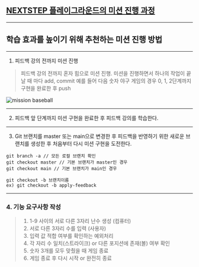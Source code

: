 ## [NEXTSTEP 플레이그라운드의 미션 진행 과정](https://github.com/next-step/nextstep-docs/blob/master/playground/README.md)

---
## 학습 효과를 높이기 위해 추천하는 미션 진행 방법

---
1. 피드백 강의 전까지 미션 진행 
> 피드백 강의 전까지 혼자 힘으로 미션 진행. 미션을 진행하면서 하나의 작업이 끝날 때 마다 add, commit
> 예를 들어 다음 숫자 야구 게임의 경우 0, 1, 2단계까지 구현을 완료한 후 push

![mission baseball](https://raw.githubusercontent.com/next-step/nextstep-docs/master/playground/images/mission_baseball.png)

---
2. 피드백 앞 단계까지 미션 구현을 완료한 후 피드백 강의를 학습한다.

---
3. Git 브랜치를 master 또는 main으로 변경한 후 피드백을 반영하기 위한 새로운 브랜치를 생성한 후 처음부터 다시 미션 구현을 도전한다.

```
git branch -a // 모든 로컬 브랜치 확인
git checkout master // 기본 브랜치가 master인 경우
git checkout main // 기본 브랜치가 main인 경우

git checkout -b 브랜치이름
ex) git checkout -b apply-feedback
```

---

### 4. 기능 요구사항 작성

> 1. 1-9 사이의 서로 다른 3자리 난수 생성 (컴퓨터)
> 2. 서로 다른 3자리 수를 입력 (사용자)
> 3. 입력 값 적합 여부를 확인하는 예외처리
> 4. 각 자리 수 일치(스트라이크) or 다른 포지션에 존재(볼) 여부 확인
> 5. 숫자 3개를 모두 맞췄을 때 게임 종료
> 6. 게임 종료 후 다시 시작 or 완전히 종료

     